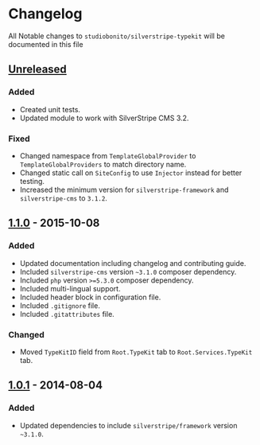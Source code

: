 # Changelog

All Notable changes to `studiobonito/silverstripe-typekit` will be documented in this file

## [Unreleased]
### Added
- Created unit tests.
- Updated module to work with SilverStripe CMS 3.2.

### Fixed
- Changed namespace from `TemplateGlobalProvider` to `TemplateGlobalProviders` to match directory name.
- Changed static call on `SiteConfig` to use `Injector` instead for better testing.
- Increased the minimum version for `silverstripe-framework` and `silverstripe-cms` to `3.1.2`.

## [1.1.0] - 2015-10-08
### Added
- Updated documentation including changelog and contributing guide.
- Included `silverstripe-cms` version `~3.1.0` composer dependency.
- Included `php` version `>=5.3.0` composer dependency.
- Included multi-lingual support.
- Included header block in configuration file.
- Included `.gitignore` file.
- Included `.gitattributes` file.

### Changed
- Moved `TypeKitID` field from `Root.TypeKit` tab to `Root.Services.TypeKit` tab.

## [1.0.1] - 2014-08-04
### Added
- Updated dependencies to include `silverstripe/framework` version `~3.1.0`.

[Unreleased]: https://github.com/studiobonito/silverstripe-typekit/compare/1.1.0...HEAD
[1.1.0]: https://github.com/studiobonito/silverstripe-typekit/compare/1.0.1...1.1.0
[1.0.1]: https://github.com/studiobonito/silverstripe-typekit/compare/1.0.0...1.0.1